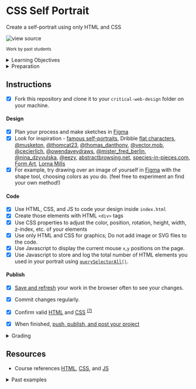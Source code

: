 
# CSS Self Portrait

Create a self-portrait using only HTML and CSS

![view source](assets/img/portraits.png)

<sup>Work by past students</sup>


<details>
<summary>Learning Objectives</summary>

Students who complete the following will be able to:

- Recall the different values of the CSS `position` property and appropriate uses for each
- Describe the CSS box model and its components
- Compare methods for changing the color of web elements with CSS
- Use HTML, CSS, JS to code a web page with a creative self-portrait

</details>

<details>
<summary>Preparation</summary>

Complete the following to prepare for this assignment

- Figma Tutorial: [Pen Tool Basics & Vector Networks](https://www.youtube.com/watch?v=5x2uHUB_pzw) (3:47)
- [Codecademy: JS 1-1 Introduction to Javascript](https://www.codecademy.com/learn/introduction-to-javascript) (1–8)
- [Codecademy: CSS 2-1 The Box Model](https://www.codecademy.com/learn/learn-css) (1-17)
- [Codecademy: CSS 2-2 Changing the Box Model](https://www.codecademy.com/learn/learn-css) (1-5)
- [Codecademy: CSS 3-1 Display and Positioning](https://www.codecademy.com/learn/learn-css) (1-12)
- Quiz 2 - Document Standards

</details>




## Instructions

- [x] Fork this repository and clone it to your `critical-web-design` folder on your machine.

#### Design

- [x] Plan your process and make sketches in [Figma](https://www.youtube.com/watch?v=AJK9NBGL5Bk)
- [x] Look for inspiration - [famous self-portraits](https://mymodernmet.com/famous-self-portraits/), Dribble [flat characters](https://dribbble.com/search/flat%20characters), [@musketon](https://www.instagram.com/musketon/), [@thomcat23](https://www.instagram.com/thomcat23/), [@thomas_danthony](https://www.instagram.com/thomas_danthony/), [@vector.mob](https://www.instagram.com/vector.mob/), [@cecierlich](https://www.instagram.com/cecierlich/),
[@owendaveydraws](https://www.instagram.com/owendaveydraws/), [@mister_fred_berlin](https://www.instagram.com/mister_fred_berlin/), [@nina_dzyvulska](https://www.instagram.com/nina_dzyvulska/), [@eezy](https://www.instagram.com/eezy/), [abstractbrowsing.net](http://www.abstractbrowsing.net), [species-in-pieces.com](http://species-in-pieces.com/), [Form Art](http://www.c3.hu/collection/form/), [Lorna Mills](https://www.instagram.com/lorna.mills/?hl=en)
- [x] For example, try drawing over an image of yourself in [Figma](https://figma.com) with the shape tool, choosing colors as you do. (feel free to experiment an find your own method!)

#### Code

- [x] Use HTML, CSS, and JS to code your design inside `index.html`
- [x] Create those elements with HTML `<div>` tags
- [x] Use CSS properties to adjust the color, position, rotation, height, width, z-index, etc. of your elements
- [x] Use only HTML and CSS for graphics; Do not add image or SVG files to the code.
- [x] Use Javascript to display the current mouse `x`,`y` positions on the page.
- [x] Use Javascript to store and log the total number of HTML elements you used in your portrait using [`querySelectorAll()`](https://developer.mozilla.org/en-US/docs/Web/API/Document/querySelectorAll).  

#### Publish

- [x] [Save and refresh](https://github.com/omundy/learn-computing/blob/main/topics-keyboard-shortcuts.md#web-development-edit-save-refresh-loop) your work in the browser often to see your changes.
- [x] Commit changes regularly.
- [x] Confirm valid [HTML](https://validator.w3.org/) and [CSS](https://jigsaw.w3.org/css-validator/) <sup>[(?)](https://github.com/omundy/dig245-critical-web-design/blob/main/reference-sheets/css.md#css-validation)</sup>
- [x] When finished, [push, publish, and post your project](https://docs.google.com/document/d/17U_zmzM_eML_qkG0PaOdDRcEk3YEmbiQ1TyNnbAM08k/edit#bookmark=id.8jryplv1i8a)




<details>
<summary>Grading</summary>

Points | Description
---: | ---
4 | Concept
4 | Originality
4 | Execution / Technical
4 | Project is online, accessible, and linked from Moodle by the deadline
4 | Valid HTML and CSS
20 | Total possible

</details>




## Resources

- Course references [HTML](https://github.com/omundy/dig245-critical-web-design/blob/main/reference-sheets/html.md), [CSS](https://github.com/omundy/dig245-critical-web-design/blob/main/reference-sheets/css.md), and [JS](https://github.com/omundy/dig245-critical-web-design/blob/main/reference-sheets/javascript.md)


<details>
<summary>Past examples</summary>

<!-- [Fall 2017](https://omundy.wordpress.com/2017/09/18/web-art-box-model-self-portraits-fall-2017/) -->
[katie](https://jsfiddle.net/ow3n/yrvsLo9w/)
[ted](https://jsfiddle.net/ow3n/1jmzworg/)
[lauren](https://jsfiddle.net/ow3n/v1wpkyj4/)
<!-- [Spring 2015](https://omundy.wordpress.com/2015/03/30/web1-spring-2015-self-portrait-highlights/) -->
[colson](https://jsfiddle.net/ow3n/k1s4x5fh/)
[connor](https://jsfiddle.net/ow3n/rn40ho6z/)
[jacob](https://jsfiddle.net/ow3n/t4n2wdp9/)
[felicia](https://jsfiddle.net/ow3n/3fpxqosh/)
<!-- [Fall 2014](https://omundy.wordpress.com/2014/10/22/web1-box-model-self-portrait-post-here/) -->
[scott](http://jsfiddle.net/ow3n/ozvm215d/)
[ashley](http://jsfiddle.net/ow3n/vghc93zw/)
[michele](http://jsfiddle.net/ow3n/251dy8mz/)

</details>
